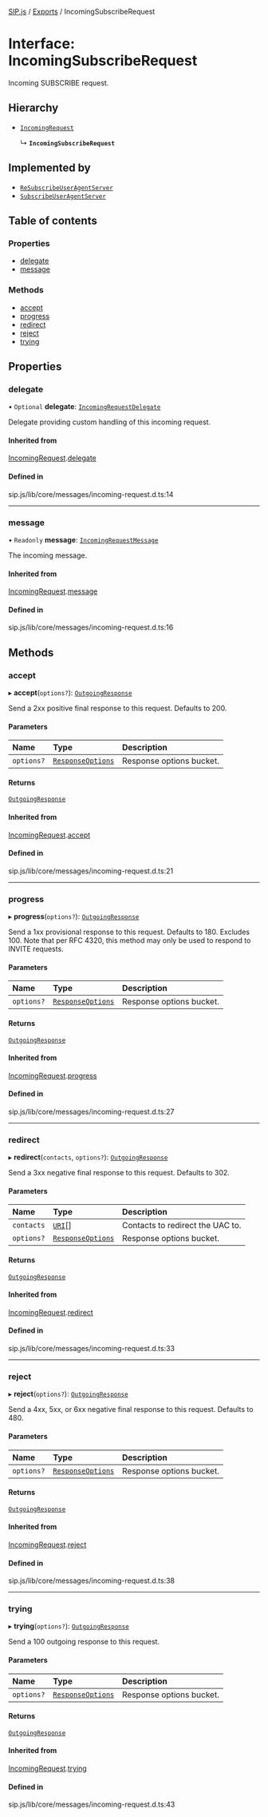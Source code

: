 [SIP.js](../README.md) / [Exports](../modules.md) / IncomingSubscribeRequest

# Interface: IncomingSubscribeRequest

Incoming SUBSCRIBE request.

## Hierarchy

- [`IncomingRequest`](IncomingRequest.md)

  ↳ **`IncomingSubscribeRequest`**

## Implemented by

- [`ReSubscribeUserAgentServer`](../classes/ReSubscribeUserAgentServer.md)
- [`SubscribeUserAgentServer`](../classes/SubscribeUserAgentServer.md)

## Table of contents

### Properties

- [delegate](IncomingSubscribeRequest.md#delegate)
- [message](IncomingSubscribeRequest.md#message)

### Methods

- [accept](IncomingSubscribeRequest.md#accept)
- [progress](IncomingSubscribeRequest.md#progress)
- [redirect](IncomingSubscribeRequest.md#redirect)
- [reject](IncomingSubscribeRequest.md#reject)
- [trying](IncomingSubscribeRequest.md#trying)

## Properties

### delegate

• `Optional` **delegate**: [`IncomingRequestDelegate`](IncomingRequestDelegate.md)

Delegate providing custom handling of this incoming request.

#### Inherited from

[IncomingRequest](IncomingRequest.md).[delegate](IncomingRequest.md#delegate)

#### Defined in

sip.js/lib/core/messages/incoming-request.d.ts:14

___

### message

• `Readonly` **message**: [`IncomingRequestMessage`](../classes/IncomingRequestMessage.md)

The incoming message.

#### Inherited from

[IncomingRequest](IncomingRequest.md).[message](IncomingRequest.md#message)

#### Defined in

sip.js/lib/core/messages/incoming-request.d.ts:16

## Methods

### accept

▸ **accept**(`options?`): [`OutgoingResponse`](OutgoingResponse.md)

Send a 2xx positive final response to this request. Defaults to 200.

#### Parameters

| Name | Type | Description |
| :------ | :------ | :------ |
| `options?` | [`ResponseOptions`](ResponseOptions.md) | Response options bucket. |

#### Returns

[`OutgoingResponse`](OutgoingResponse.md)

#### Inherited from

[IncomingRequest](IncomingRequest.md).[accept](IncomingRequest.md#accept)

#### Defined in

sip.js/lib/core/messages/incoming-request.d.ts:21

___

### progress

▸ **progress**(`options?`): [`OutgoingResponse`](OutgoingResponse.md)

Send a 1xx provisional response to this request. Defaults to 180. Excludes 100.
Note that per RFC 4320, this method may only be used to respond to INVITE requests.

#### Parameters

| Name | Type | Description |
| :------ | :------ | :------ |
| `options?` | [`ResponseOptions`](ResponseOptions.md) | Response options bucket. |

#### Returns

[`OutgoingResponse`](OutgoingResponse.md)

#### Inherited from

[IncomingRequest](IncomingRequest.md).[progress](IncomingRequest.md#progress)

#### Defined in

sip.js/lib/core/messages/incoming-request.d.ts:27

___

### redirect

▸ **redirect**(`contacts`, `options?`): [`OutgoingResponse`](OutgoingResponse.md)

Send a 3xx negative final response to this request. Defaults to 302.

#### Parameters

| Name | Type | Description |
| :------ | :------ | :------ |
| `contacts` | [`URI`](../classes/URI.md)[] | Contacts to redirect the UAC to. |
| `options?` | [`ResponseOptions`](ResponseOptions.md) | Response options bucket. |

#### Returns

[`OutgoingResponse`](OutgoingResponse.md)

#### Inherited from

[IncomingRequest](IncomingRequest.md).[redirect](IncomingRequest.md#redirect)

#### Defined in

sip.js/lib/core/messages/incoming-request.d.ts:33

___

### reject

▸ **reject**(`options?`): [`OutgoingResponse`](OutgoingResponse.md)

Send a 4xx, 5xx, or 6xx negative final response to this request. Defaults to 480.

#### Parameters

| Name | Type | Description |
| :------ | :------ | :------ |
| `options?` | [`ResponseOptions`](ResponseOptions.md) | Response options bucket. |

#### Returns

[`OutgoingResponse`](OutgoingResponse.md)

#### Inherited from

[IncomingRequest](IncomingRequest.md).[reject](IncomingRequest.md#reject)

#### Defined in

sip.js/lib/core/messages/incoming-request.d.ts:38

___

### trying

▸ **trying**(`options?`): [`OutgoingResponse`](OutgoingResponse.md)

Send a 100 outgoing response to this request.

#### Parameters

| Name | Type | Description |
| :------ | :------ | :------ |
| `options?` | [`ResponseOptions`](ResponseOptions.md) | Response options bucket. |

#### Returns

[`OutgoingResponse`](OutgoingResponse.md)

#### Inherited from

[IncomingRequest](IncomingRequest.md).[trying](IncomingRequest.md#trying)

#### Defined in

sip.js/lib/core/messages/incoming-request.d.ts:43
